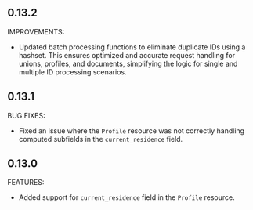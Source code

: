 ## 0.13.2

IMPROVEMENTS:

* Updated batch processing functions to eliminate duplicate IDs using a hashset. This ensures optimized and accurate request handling for unions, profiles, and documents, simplifying the logic for single and multiple ID processing scenarios.

## 0.13.1

BUG FIXES:

* Fixed an issue where the `Profile` resource was not correctly handling computed subfields in the `current_residence` field.

## 0.13.0

FEATURES:

* Added support for `current_residence` field in the `Profile` resource.